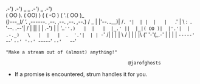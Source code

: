   .-')    .-') _   _  .-')              _   .-')    
 ( OO ). (  OO) ) ( \( -O )            ( '.( OO )_  
(_)---\_)/     '._ ,------. ,--. ,--.   ,--.   ,--.)
/    _ | |'--...__)|   /`. '|  | |  |   |   `.'   | 
\  :` `. '--.  .--'|  /  | ||  | | .-') |         | 
 '..`''.)   |  |   |  |_.' ||  |_|( OO )|  |'.'|  | 
.-._)   \   |  |   |  .  '.'|  | | `-' /|  |   |  | 
\       /   |  |   |  |\  \('  '-'(_.-' |  |   |  | 
 `-----'    `--'   `--' '--' `-----'    `--'   `--' 

    "Make a stream out of (almost) anything!"

                                                 @jarofghosts

* If a promise is encountered, strum handles it for you.
